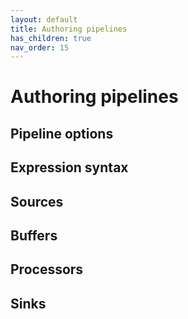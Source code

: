 ```yaml
---
layout: default
title: Authoring pipelines
has_children: true
nav_order: 15
---
```


# Authoring pipelines

## Pipeline options

## Expression syntax

## Sources

## Buffers

## Processors

## Sinks
